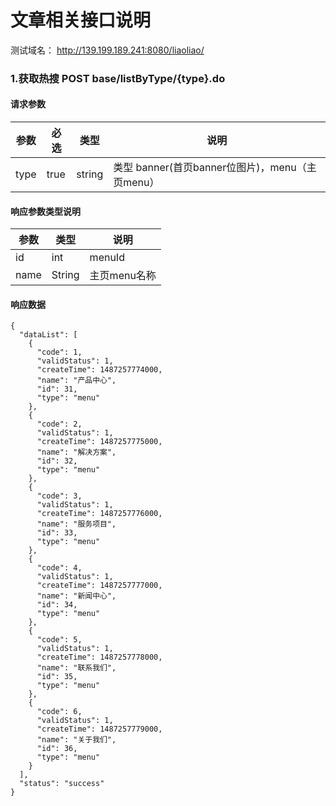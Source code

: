 ﻿# 文章相关接口说明
测试域名：  http://139.199.189.241:8080/liaoliao/

### 1.获取热搜  POST  base/listByType/{type}.do
#### 请求参数
|参数        |必选   |类型    	|说明|
---         |---    |---    	|---
type	    |true  |string       |类型 banner(首页banner位图片)，menu（主页menu）|


#### 响应参数类型说明
|参数        	|类型    	|说明|
|---         	|---    	|---|
|id              |int		|menuId|
|name           |String		|主页menu名称|



#### 响应数据
```
{
  "dataList": [
    {
      "code": 1,
      "validStatus": 1,
      "createTime": 1487257774000,
      "name": "产品中心",
      "id": 31,
      "type": "menu"
    },
    {
      "code": 2,
      "validStatus": 1,
      "createTime": 1487257775000,
      "name": "解决方案",
      "id": 32,
      "type": "menu"
    },
    {
      "code": 3,
      "validStatus": 1,
      "createTime": 1487257776000,
      "name": "服务项目",
      "id": 33,
      "type": "menu"
    },
    {
      "code": 4,
      "validStatus": 1,
      "createTime": 1487257777000,
      "name": "新闻中心",
      "id": 34,
      "type": "menu"
    },
    {
      "code": 5,
      "validStatus": 1,
      "createTime": 1487257778000,
      "name": "联系我们",
      "id": 35,
      "type": "menu"
    },
    {
      "code": 6,
      "validStatus": 1,
      "createTime": 1487257779000,
      "name": "关于我们",
      "id": 36,
      "type": "menu"
    }
  ],
  "status": "success"
}
```